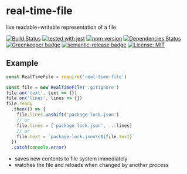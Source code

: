 # real-time-file
live readable+writable representation of a file

[![Build Status](https://travis-ci.org/zenflow/real-time-file.svg?branch=master)](https://travis-ci.org/zenflow/real-time-file)
[![tested with jest](https://img.shields.io/badge/tested_with-jest-99424f.svg)](https://github.com/facebook/jest)
[![npm version](https://badge.fury.io/js/real-time-file.svg)](https://www.npmjs.com/packages/real-time-file)
[![Dependencies Status](https://david-dm.org/zenflow/real-time-file.svg)](https://david-dm.org/zenflow/real-time-file)
[![Greenkeeper badge](https://badges.greenkeeper.io/zenflow/real-time-file.svg)](https://greenkeeper.io/)
[![semantic-release badge](https://img.shields.io/badge/%20%20%F0%9F%93%A6%F0%9F%9A%80-semantic--release-e10079.svg)](https://github.com/zenflow/real-time-file/blob/master/CHANGELOG.md)
[![License: MIT](https://img.shields.io/badge/License-MIT-yellow.svg)](https://opensource.org/licenses/MIT)

## Example

```js
const RealTimeFile = require('real-time-file')

const file = new RealTimeFile('.gitignore')
file.on('text', text => {})
file.on('lines', lines => {})
file.ready
  .then(() => {
    file.lines.unshift('package-lock.json')
    // or
    file.lines = ['package-lock.json', ...lines]
    // or
    file.text = `package-lock.json\n${file.text}`
  })
  .catch(console.error)
```

- saves new contents to file system immediately
- watches the file and reloads when changed by another process
